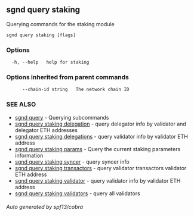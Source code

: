 ## sgnd query staking

Querying commands for the staking module

```
sgnd query staking [flags]
```

### Options

```
  -h, --help   help for staking
```

### Options inherited from parent commands

```
      --chain-id string   The network chain ID
```

### SEE ALSO

* [sgnd query](sgnd_query.md)	 - Querying subcommands
* [sgnd query staking delegation](sgnd_query_staking_delegation.md)	 - query delegator info by validator and delegator ETH addresses
* [sgnd query staking delegations](sgnd_query_staking_delegations.md)	 - query validator info by validator ETH address
* [sgnd query staking params](sgnd_query_staking_params.md)	 - Query the current staking parameters information
* [sgnd query staking syncer](sgnd_query_staking_syncer.md)	 - query syncer info
* [sgnd query staking transactors](sgnd_query_staking_transactors.md)	 - query validator transactors validator ETH address
* [sgnd query staking validator](sgnd_query_staking_validator.md)	 - query validator info by validator ETH address
* [sgnd query staking validators](sgnd_query_staking_validators.md)	 - query all validators

###### Auto generated by spf13/cobra
